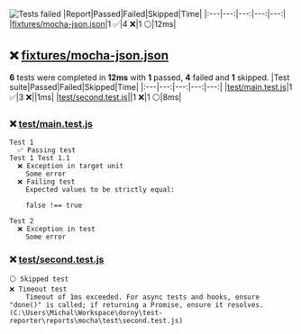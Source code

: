 ![Tests failed](https://img.shields.io/badge/tests-1%20passed%2C%204%20failed%2C%201%20skipped-critical)
|Report|Passed|Failed|Skipped|Time|
|:---|---:|---:|---:|---:|
|[fixtures/mocha-json.json](#user-content-r0)|1 ✅|4 ❌|1 ⚪|12ms|
## ❌ <a id="user-content-r0" href="#user-content-r0">fixtures/mocha-json.json</a>
**6** tests were completed in **12ms** with **1** passed, **4** failed and **1** skipped.
|Test suite|Passed|Failed|Skipped|Time|
|:---|---:|---:|---:|---:|
|[test/main.test.js](#user-content-r0s0)|1 ✅|3 ❌||1ms|
|[test/second.test.js](#user-content-r0s1)||1 ❌|1 ⚪|8ms|
### ❌ <a id="user-content-r0s0" href="#user-content-r0s0">test/main.test.js</a>
```
Test 1
  ✅ Passing test
Test 1 Test 1.1
  ❌ Exception in target unit
	Some error
  ❌ Failing test
	Expected values to be strictly equal:
	
	false !== true
	
Test 2
  ❌ Exception in test
	Some error
```
### ❌ <a id="user-content-r0s1" href="#user-content-r0s1">test/second.test.js</a>
```
⚪ Skipped test
❌ Timeout test
	Timeout of 1ms exceeded. For async tests and hooks, ensure "done()" is called; if returning a Promise, ensure it resolves. (C:\Users\Michal\Workspace\dorny\test-reporter\reports\mocha\test\second.test.js)
```